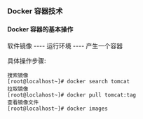 ### Docker 容器技术



#### Docker 容器的基本操作
软件镜像 ---- 运行环境 ---- 产生一个容器 <br>

具体操作步骤:
```shell
搜索镜像
[root@localhost~]# docker search tomcat
拉取镜像
[root@loclahost~]# docker pull tomcat:tag
查看镜像文件
[root@localhost~]# docker images
```